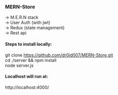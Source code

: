 ### MERN-Store

-> M.E.R.N stack  
-> User Auth (with jwt)  
-> Redux (state management)  
-> Rest api  

#### Steps to install locally:  
git clone   https://github.com/dr0id007/MERN-Store.git  
cd ./server && npm install  
node server.js

#### Localhost will run at:  
http://localhost:4000/  
